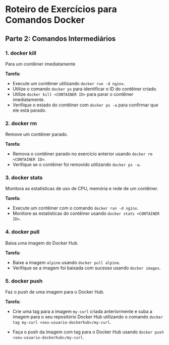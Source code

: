 # Roteiro de Exercícios para Comandos Docker

## Parte 2: Comandos Intermediários

### 1. docker kill

Para um contêiner imediatamente

**Tarefa:**
- Execute um contêiner utilizando `docker run -d nginx`.
- Utilize o comando `docker ps` para identificar o ID do contêiner criado.
- Utilize `docker kill <CONTAINER ID>` para parar o contêiner imediatamente.
- Verifique o estado do contêiner com `docker ps -a` para confirmar que ele está parado.

### 2. docker rm
Remove um contêiner parado.

**Tarefa:**

- Remova o contêiner parado no exercício anterior usando `docker rm <CONTAINER ID>`.
- Verifique se o contêiner foi removido utilizando `docker ps -a`.

### 3. docker stats
Monitora as estatísticas de uso de CPU, memória e rede de um contêiner.

**Tarefa:**
- Execute um contêiner com o comando `docker run -d nginx`.
- Monitore as estatísticas do contêiner usando `docker stats <CONTAINER ID>`.

### 4. docker pull
Baixa uma imagem do Docker Hub.

**Tarefa:**
- Baixe a imagem `alpine` usando `docker pull alpine`.
- Verifique se a imagem foi baixada com sucesso usando `docker images`.
  
### 5. docker push
Faz o push de uma imagem para o Docker Hub.

**Tarefa:**
- Crie uma tag para a imagem `my-curl` criada anteriormente e suba a imagem para o seu repositório Docker Hub utilizando o comando `docker tag my-curl <seu-usuario-dockerhub>/my-curl`.

- Faça o push da imagem com tag para o Docker Hub usando `docker push <seu-usuario-dockerhub>/my-curl`.